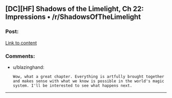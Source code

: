 ## [DC][HF] Shadows of the Limelight, Ch 22: Impressions • /r/ShadowsOfTheLimelight

### Post:

[Link to content](https://www.reddit.com/r/ShadowsOfTheLimelight/comments/3n1uxk/shadows_of_the_limelight_ch_22_impressions/)

### Comments:

- u/blazinghand:
  ```
  Wow, what a great chapter. Everything is artfully brought together and makes sense with what we know is possible in the world's magic system. I'll be interested to see what happens next.
  ```

---

